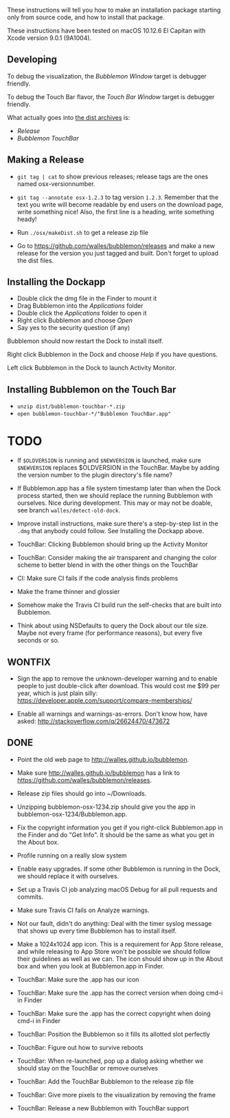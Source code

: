 These instructions will tell you how to make an installation package starting
only from source code, and how to install that package.

These instructions have been tested on macOS 10.12.6 El Capitan with Xcode
version 9.0.1 (9A1004).


Developing
----------
To debug the visualization, the *Bubblemon Window* target is debugger friendly.

To debug the Touch Bar flavor, the *Touch Bar Window* target is debugger friendly.

What actually goes into [the dist archives](https://github.com/walles/bubblemon/releases/latest) is:
* *Release*
* *Bubblemon TouchBar*


Making a Release
----------------
* `git tag | cat` to show previous releases; release tags are the ones named osx-versionnumber.

* `git tag --annotate osx-1.2.3` to tag version `1.2.3`. Remember that the text
you write will become readable by end users on the download page, write
something nice! Also, the first line is a heading, write something heady!

* Run `./osx/makeDist.sh` to get a release zip file

* Go to <https://github.com/walles/bubblemon/releases> and make a new release for
  the version you just tagged and built. Don't forget to upload the dist files.


Installing the Dockapp
----------------------
* Double click the dmg file in the Finder to mount it
* Drag Bubblemon into the *Applications* folder
* Double click the *Applications* folder to open it
* Right click Bubblemon and choose *Open*
* Say yes to the security question (if any)

Bubblemon should now restart the Dock to install itself.

Right click Bubblemon in the Dock and choose *Help* if you have questions.

Left click Bubblemon in the Dock to launch Activity Monitor.


Installing Bubblemon on the Touch Bar
-------------------------------------
* `unzip dist/bubblemon-touchbar-*.zip`
* `open bubblemon-touchbar-*/"Bubblemon TouchBar.app"`


TODO
====
* If `$OLDVERSION` is running and `$NEWVERSION` is launched, make sure
  `$NEWVERSION` replaces $OLDVERSION in the TouchBar. Maybe by adding the
  version number to the plugin directory's file name?

* If Bubblemon.app has a file system timestamp later than when the
  Dock process started, then we should replace the running Bubblemon
  with ourselves. Nice during development. This may or may not be doable,
  see branch `walles/detect-old-dock`.

* Improve install instructions, make sure there's a step-by-step list in the
  `.dmg` that anybody could follow. See Installing the Dockapp above.

* TouchBar: Clicking Bubblemon should bring up the Activity Monitor

* TouchBar: Consider making the air transparent and changing the color scheme
 to better blend in with the other things on the TouchBar

* CI: Make sure CI fails if the code analysis finds problems

* Make the frame thinner and glossier

* Somehow make the Travis CI build run the self-checks that are built
  into Bubblemon.

* Think about using NSDefaults to query the Dock about our tile
  size. Maybe not every frame (for performance reasons), but every
  five seconds or so.


WONTFIX
-------
* Sign the app to remove the unknown-developer warning and to enable
  people to just double-click after download. This would cost me $99
  per year, which is just plain silly:
  https://developer.apple.com/support/compare-memberships/

* Enable all warnings and warnings-as-errors.
  Don't know how, have asked:
  http://stackoverflow.com/q/26624470/473672

DONE
----
* Point the old web page to http://walles.github.io/bubblemon.

* Make sure http://walles.github.io/bubblemon has a link to
  https://github.com/walles/bubblemon/releases.

* Release zip files should go into ~/Downloads.

* Unzipping bubblemon-osx-1234.zip should give you the app in
  bubblemon-osx-1234/Bubblemon.app.

* Fix the copyright information you get if you right-click
  Bubblemon.app in the Finder and do "Get Info". It should be the same
  as what you get in the About box.

* Profile running on a really slow system

* Enable easy upgrades. If some other Bubblemon is running in the
  Dock, we should replace it with ourselves.

* Set up a Travis CI job analyzing macOS Debug for all pull requests and
  commits.

* Make sure Travis CI fails on Analyze warnings.

* Not our fault, didn't do anything: Deal with the timer syslog
  message that shows up every time Bubblemon has to install itself.

* Make a 1024x1024 app icon. This is a requirement for App Store
  release, and while releasing to App Store won't be possible we
  should follow their guidelines as well as we can. The icon should
  show up in the About box and when you look at Bubblemon.app in
  Finder.

* TouchBar: Make sure the .app has our icon

* TouchBar: Make sure the .app has the correct version when doing cmd-i in
 Finder

* TouchBar: Make sure the .app has the correct copyright when doing cmd-i in
 Finder

* TouchBar: Position the Bubblemon so it fills its allotted slot perfectly

* TouchBar: Figure out how to survive reboots

* TouchBar: When re-launched, pop up a dialog asking whether we should stay on
 the TouchBar or remove ourselves

* TouchBar: Add the TouchBar Bubblemon to the release zip file

* TouchBar: Give more pixels to the visualization by removing the frame

* TouchBar: Release a new Bubblemon with TouchBar support
